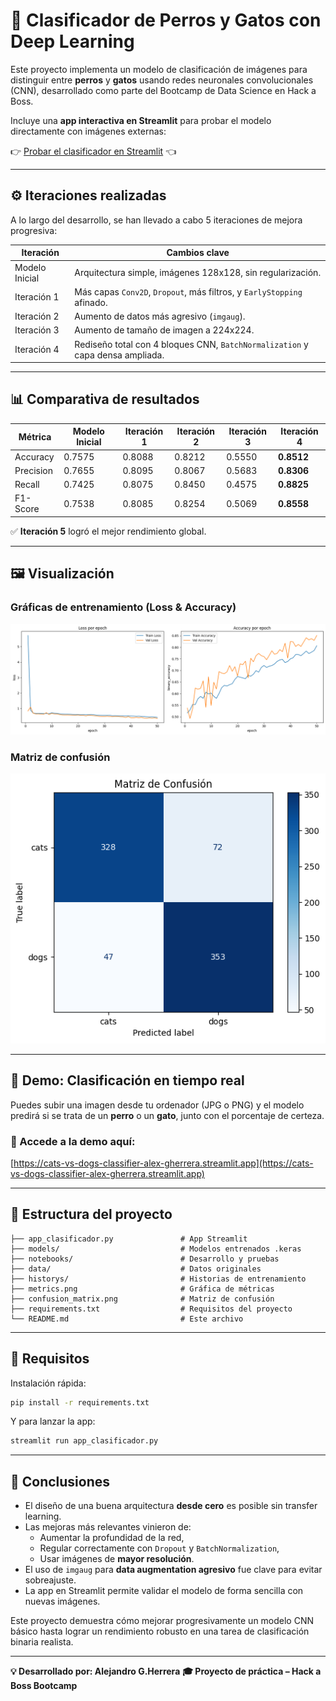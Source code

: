 # 🐶 Clasificador de Perros y Gatos con Deep Learning

Este proyecto implementa un modelo de clasificación de imágenes para distinguir entre **perros** y **gatos** usando redes neuronales convolucionales (CNN), desarrollado como parte del Bootcamp de Data Science en Hack a Boss.

Incluye una **app interactiva en Streamlit** para probar el modelo directamente con imágenes externas:

👉 [Probar el clasificador en Streamlit](https://cats-vs-dogs-classifier-alex-gherrera.streamlit.app) 👈

---

## ⚙️ Iteraciones realizadas

A lo largo del desarrollo, se han llevado a cabo 5 iteraciones de mejora progresiva:

| Iteración         | Cambios clave                                                                 |
|-------------------|-------------------------------------------------------------------------------|
| Modelo Inicial    | Arquitectura simple, imágenes 128x128, sin regularización.                    |
| Iteración 1       | Más capas `Conv2D`, `Dropout`, más filtros, y `EarlyStopping` afinado.       |
| Iteración 2       | Aumento de datos más agresivo (`imgaug`).                                     |
| Iteración 3       | Aumento de tamaño de imagen a 224x224.                                        |
| Iteración 4       | Rediseño total con 4 bloques CNN, `BatchNormalization` y capa densa ampliada.|

---

## 📊 Comparativa de resultados

| Métrica    | Modelo Inicial | Iteración 1 | Iteración 2 | Iteración 3 | Iteración 4 |
|------------|----------------|-------------|-------------|-------------|-------------|
| Accuracy   | 0.7575         | 0.8088      | 0.8212      | 0.5550      | **0.8512**  |
| Precision  | 0.7655         | 0.8095      | 0.8067      | 0.5683      | **0.8306**  |
| Recall     | 0.7425         | 0.8075      | 0.8450      | 0.4575      | **0.8825**  |
| F1-Score   | 0.7538         | 0.8085      | 0.8254      | 0.5069      | **0.8558**  |

✅ **Iteración 5** logró el mejor rendimiento global.

---

## 🖼️ Visualización

### Gráficas de entrenamiento (Loss & Accuracy)
![metrics](metrics.png)

### Matriz de confusión
![confusion_matrix](confusion_matrix.png)

---

## 🧪 Demo: Clasificación en tiempo real

Puedes subir una imagen desde tu ordenador (JPG o PNG) y el modelo predirá si se trata de un **perro** o un **gato**, junto con el porcentaje de certeza.

### 🎯 Accede a la demo aquí:

[https://cats-vs-dogs-classifier-alex-gherrera.streamlit.app](https://cats-vs-dogs-classifier-alex-gherrera.streamlit.app)

---

## 📁 Estructura del proyecto

```
├── app_clasificador.py               # App Streamlit
├── models/                           # Modelos entrenados .keras
├── notebooks/                        # Desarrollo y pruebas
├── data/                             # Datos originales
├── historys/                         # Historias de entrenamiento
├── metrics.png                       # Gráfica de métricas
├── confusion_matrix.png              # Matriz de confusión
├── requirements.txt                  # Requisitos del proyecto
└── README.md                         # Este archivo
```

---

## 🧱 Requisitos

Instalación rápida:

```bash
pip install -r requirements.txt
```

Y para lanzar la app:

```bash
streamlit run app_clasificador.py
```

---

## 🧠 Conclusiones

- El diseño de una buena arquitectura **desde cero** es posible sin transfer learning.
- Las mejoras más relevantes vinieron de:
  - Aumentar la profundidad de la red,
  - Regular correctamente con `Dropout` y `BatchNormalization`,
  - Usar imágenes de **mayor resolución**.
- El uso de `imgaug` para **data augmentation agresivo** fue clave para evitar sobreajuste.
- La app en Streamlit permite validar el modelo de forma sencilla con nuevas imágenes.

Este proyecto demuestra cómo mejorar progresivamente un modelo CNN básico hasta lograr un rendimiento robusto en una tarea de clasificación binaria realista.

---

**💡 Desarrollado por: Alejandro G.Herrera**
**🎓 Proyecto de práctica – Hack a Boss Bootcamp**
